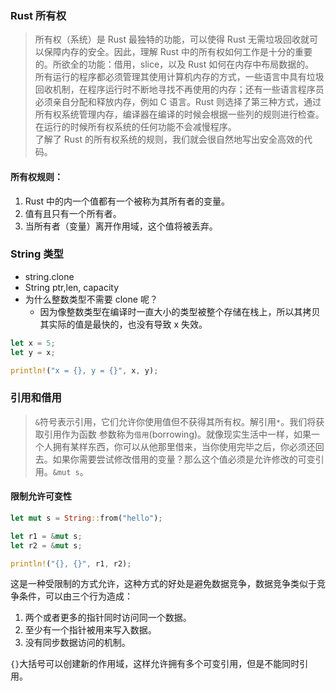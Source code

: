 ### Rust 所有权

> 所有权（系统）是 Rust 最独特的功能，可以使得 Rust 无需垃圾回收就可以保障内存的安全。因此，理解 Rust 中的所有权如何工作是十分的重要的。所欲全的功能：借用，slice，以及 Rust 如何在内存中布局数据的。  
> 所有运行的程序都必须管理其使用计算机内存的方式，一些语言中具有垃圾回收机制，在程序运行时不断地寻找不再使用的内存；还有一些语言程序员必须亲自分配和释放内存，例如 C 语言。Rust 则选择了第三种方式，通过所有权系统管理内存，编译器在编译的时候会根据一些列的规则进行检查。在运行的时候所有权系统的任何功能不会减慢程序。  
> 了解了 Rust 的所有权系统的规则，我们就会很自然地写出安全高效的代码。

#### 所有权规则：

1. Rust 中的内一个值都有一个被称为其所有者的变量。
2. 值有且只有一个所有者。
3. 当所有者（变量）离开作用域，这个值将被丢弃。

### String 类型

- string.clone
- String ptr,len, capacity
- 为什么整数类型不需要 clone 呢？
    - 因为像整数类型在编译时一直大小的类型被整个存储在栈上，所以其拷贝其实际的值是最快的，也没有导致 x 失效。
```rust
let x = 5;
let y = x;

println!("x = {}, y = {}", x, y);
```


### 引用和借用

> `&`符号表示引用，它们允许你使用值但不获得其所有权。解引用`*`。我们将获取引用作为函数 参数称为`借用`(borrowing)。就像现实生活中一样，如果一个人拥有某样东西，你可以从他那里借来，当你使用完毕之后，你必须还回去。如果你需要尝试修改借用的变量？那么这个值必须是允许修改的可变引用。`&mut s`。

#### 限制允许可变性

```rust
let mut s = String::from("hello");

let r1 = &mut s;
let r2 = &mut s;

println!("{}, {}", r1, r2);
```

这是一种受限制的方式允许，这种方式的好处是避免数据竞争，数据竞争类似于竞争条件，可以由三个行为造成：
1. 两个或者更多的指针同时访问同一个数据。
2. 至少有一个指针被用来写入数据。
3. 没有同步数据访问的机制。

`{}`大括号可以创建新的作用域，这样允许拥有多个可变引用，但是不能同时引用。


